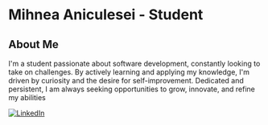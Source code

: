 # Mihnea Aniculesei - Student

## About Me

I'm a student passionate about software development, constantly looking to take 
on challenges. By actively learning and applying my knowledge, I'm driven by 
curiosity and the desire for self-improvement. Dedicated and persistent, I am 
always seeking opportunities to grow, innovate, and refine my abilities 


[![LinkedIn](https://img.shields.io/badge/LinkedIn-Mihnea%20Aniculesei-blue?style=flat&logo=linkedin)](https://www.linkedin.com/in/mihnea-aniculesei)

